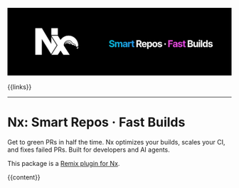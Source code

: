 <p style="text-align: center;"><img src="https://raw.githubusercontent.com/nrwl/nx/master/images/nx.png" width="600" alt="Nx - Smart Repos · Fast Builds"></p>

{{links}}

<hr>

# Nx: Smart Repos · Fast Builds

Get to green PRs in half the time. Nx optimizes your builds, scales your CI, and fixes failed PRs. Built for developers and AI agents.

This package is a [Remix plugin for Nx](https://nx.dev/nx-api/remix).

{{content}}
